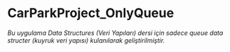# CarParkProject_OnlyQueue

*Bu uygulama Data Structures (Veri Yapıları) dersi için sadece queue data structer (kuyruk veri yapısı) kulanılarak geliştirilmiştir.*
